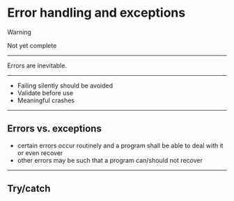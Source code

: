 # Error handling and exceptions

> [!WARNING]
> Not yet complete

---

Errors are inevitable. 


---

- Failing silently should be avoided
- Validate before use
- Meaningful crashes

---

## Errors vs. exceptions

- certain errors occur routinely and a program shall be able to deal with it or even recover
- other errors may be such that  a program can/should not recover

---

## Try/catch



